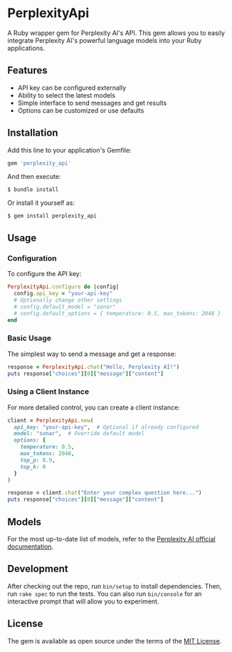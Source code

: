 # PerplexityApi

A Ruby wrapper gem for Perplexity AI's API. This gem allows you to easily integrate Perplexity AI's powerful language models into your Ruby applications.

## Features

- API key can be configured externally
- Ability to select the latest models
- Simple interface to send messages and get results
- Options can be customized or use defaults

## Installation

Add this line to your application's Gemfile:

```ruby
gem 'perplexity_api'
```

And then execute:

```
$ bundle install
```

Or install it yourself as:

```
$ gem install perplexity_api
```

## Usage

### Configuration

To configure the API key:

```ruby
PerplexityApi.configure do |config|
  config.api_key = "your-api-key"
  # Optionally change other settings
  # config.default_model = "sonar"
  # config.default_options = { temperature: 0.5, max_tokens: 2048 }
end
```

### Basic Usage

The simplest way to send a message and get a response:

```ruby
response = PerplexityApi.chat("Hello, Perplexity AI!")
puts response["choices"][0]["message"]["content"]
```

### Using a Client Instance

For more detailed control, you can create a client instance:

```ruby
client = PerplexityApi.new(
  api_key: "your-api-key",  # Optional if already configured
  model: "sonar",  # Override default model
  options: {
    temperature: 0.5,
    max_tokens: 2048,
    top_p: 0.9,
    top_k: 0
  }
)

response = client.chat("Enter your complex question here...")
puts response["choices"][0]["message"]["content"]
```

## Models

For the most up-to-date list of models, refer to the [Perplexity AI official documentation](https://docs.perplexity.ai/guides/model-cards).

## Development

After checking out the repo, run `bin/setup` to install dependencies. Then, run `rake spec` to run the tests. You can also run `bin/console` for an interactive prompt that will allow you to experiment.

## License

The gem is available as open source under the terms of the [MIT License](LICENSE.txt).
